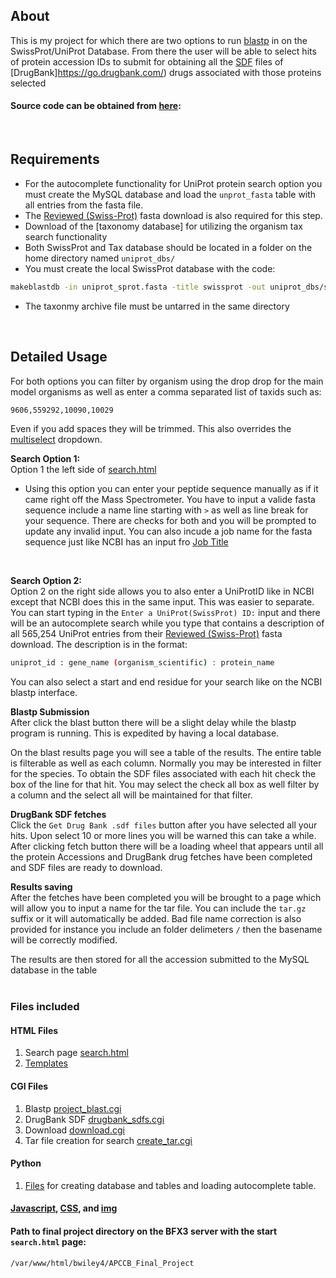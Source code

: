 ## About
This is my project for which there are two options to run [blastp](https://blast.ncbi.nlm.nih.gov/Blast.cgi?PAGE=Proteins)
in on the SwissProt/UniProt Database.  From there the user will be
able to select hits of protein accession IDs to submit for obtaining
all the [SDF](https://en.wikipedia.org/wiki/Chemical_table_file#SDF) files
of [DrugBank]https://go.drugbank.com/) drugs associated with those
proteins selected
#### Source code can be obtained from [here](https://github.com/BJWiley233/APCCB_Final_Project/releases/tag/0.0.1):
<br>

## Requirements
* For the autocomplete functionality for UniProt protein search option
you must create the MySQL database and load the `unprot_fasta` table with 
all entries from the fasta file.  
* The [Reviewed (Swiss-Prot)](https://ftp.uniprot.org/pub/databases/uniprot/current_release/knowledgebase/complete/uniprot_sprot.fasta.gz) fasta download is also required for this step.
* Download of the [taxonomy database] for utilizing the organism tax search functionality
* Both SwissProt and Tax database should be located in a folder on the home directory named `uniprot_dbs/`
* You must create the local SwissProt database with the code:
```sh
makeblastdb -in uniprot_sprot.fasta -title swissprot -out uniprot_dbs/swissprot -dbtype prot
```
* The taxonmy archive file must be untarred in the same directory
<br>

## Detailed Usage
For both options you can filter by organism using the drop drop for the main
model organisms as well as enter a comma separated list of taxids such as:
```sh
9606,559292,10090,10029
```
Even if you add spaces they will be trimmed.  This also overrides the [multiselect](http://davidstutz.github.io/bootstrap-multiselect/#examples) dropdown.

**Search Option 1:**
<br>
Option 1 the left side of [search.html](https://github.com/BJWiley233/APCCB_Final_Project/blob/main/search.html)
* Using this option you can enter your peptide sequence manually as if it came right off the Mass Spectrometer.  You have to input a valide fasta sequence include a name line starting with `>` as well as line break for your sequence.  There are checks for both and you will be prompted to update any invalid input.  You can also incude a job name for the fasta sequence just like NCBI has an input fro [Job Title](https://blast.ncbi.nlm.nih.gov/Blast.cgi?PROGRAM=blastp&PAGE_TYPE=BlastSearch&LINK_LOC=blasthome)
<br>

**Search Option 2:**
<br>
Option 2 on the right side allows you to also enter a UniProtID like in NCBI except that NCBI does this in the same input.  This was easier to separate.  You can start typing in the `Enter a UniProt(SwissProt) ID:` input and there will be an autocomplete search while you type that contains a description of all 565,254 UniProt entries from their [Reviewed (Swiss-Prot)](https://ftp.uniprot.org/pub/databases/uniprot/current_release/knowledgebase/complete/uniprot_sprot.fasta.gz) fasta download.  The description is in the format:
```sh
uniprot_id : gene_name (organism_scientific) : protein_name
```
You can also select a start and end residue for your search like on the NCBI blastp interface.

**Blastp Submission**
<br>
After click the blast button there will be a slight delay while the blastp program
is running.  This is expedited by having a local database.

On the blast results page you will see a table of the results.  The entire table is filterable as well as each column.  Normally you may be interested in filter for the species.  To obtain the SDF files associated with each hit check the box of the line for that hit.  You may select the check all box as well filter by a column and the select all will be maintained for that filter.

**DrugBank SDF fetches**
<br>
Click the `Get Drug Bank .sdf files` button after you have selected all your hits.  Upon select 10 or more lines you will be warned this can take a while.  After clicking fetch button there will be a loading wheel that appears until all the protein Accessions and DrugBank drug fetches have been completed and SDF files are ready to download.

**Results saving**
<br>
After the fetches have been completed you will be brought to a page which will allow you to input a name for the tar file.  You can include the `tar.gz` suffix or it will automatically be added. Bad file name correction is also provided for instance you include an folder delimeters `/` then the basename will be correctly modified.  

The results are then stored for all the accession submitted to the MySQL database in the table 
<br>
<br>

### Files included

#### HTML Files
1. Search page [search.html](https://github.com/BJWiley233/APCCB_Final_Project/blob/main/search.html)
2. [Templates](https://github.com/BJWiley233/APCCB_Final_Project/tree/main/templates)

#### CGI Files
1. Blastp [project_blast.cgi](https://github.com/BJWiley233/APCCB_Final_Project/blob/main/project_blast.cgi)
2. DrugBank SDF [drugbank_sdfs.cgi](https://github.com/BJWiley233/APCCB_Final_Project/blob/main/drugbank_sdfs.cgi)
3. Download [download.cgi](https://github.com/BJWiley233/APCCB_Final_Project/blob/main/download.cgi)
4. Tar file creation for search [create_tar.cgi](https://github.com/BJWiley233/APCCB_Final_Project/blob/main/create_tar.cgi)

#### Python 
1. [Files](https://github.com/BJWiley233/APCCB_Final_Project/tree/main/python) for creating database and tables and loading autocomplete table.

#### [Javascript](https://github.com/BJWiley233/APCCB_Final_Project/tree/main/js), [CSS](https://github.com/BJWiley233/APCCB_Final_Project/tree/main/css), and [img](https://github.com/BJWiley233/APCCB_Final_Project/tree/main/img)

#### Path to final project directory on the BFX3 server with the start `search.html` page:
`/var/www/html/bwiley4/APCCB_Final_Project`
